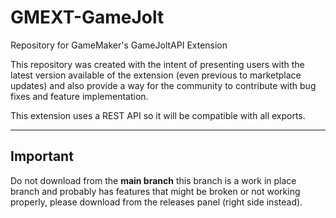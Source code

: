 # GMEXT-GameJolt
Repository for GameMaker's GameJoltAPI Extension

This repository was created with the intent of presenting users with the latest version available of the extension (even previous to marketplace updates) and also provide a way for the community to contribute with bug fixes and feature implementation.

This extension uses a REST API so it will be compatible with all exports.


---

## Important

Do not download from the **main branch** this branch is a work in place branch and probably has features that might be broken or not working properly, please download from the releases panel (right side instead).
